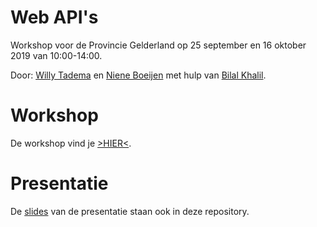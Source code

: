 # Web API's 

Workshop voor de Provincie Gelderland op 25 september en 16 oktober 2019 van 10:00-14:00.

Door: [Willy Tadema](https://www.linkedin.com/in/willytadema/) en [Niene Boeijen](http://www.github.com/nieneb) met hulp van [Bilal Khalil](https://www.linkedin.com/in/bilal-khalil-07898b41/).
  
# Workshop

De workshop vind je [>HIER<](https://github.com/FrieseWoudloper/web-api-workshop-gelderland/wiki).

# Presentatie

De [slides](https://github.com/FrieseWoudloper/web-api-workshop/blob/master/slides/Presentatie%20Web%20API's.pdf) van de presentatie staan ook in deze repository.

